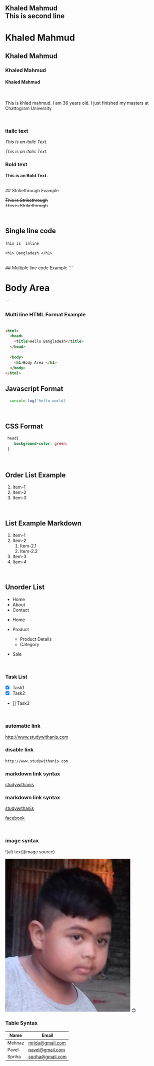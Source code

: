 <!-- markdown tutorial-->

Khaled Mahmud   
This is second line 
---

# Khaled Mahmud
## Khaled Mahmud
### Khaled Mahmud
#### Khaled Mahmud


</br>

<p>This is khled mahmud. I am 36 years old. I just finished my masters at Chattogram University </p>


</br>

### italic text

<i>This is an italic Text.</i>

_This is an italic Text._

### Bold text

__This is an Bold Text.__


</br>
## Strikethrough Example

<del>This is Strikethrough</del>  
~~This is Strikethrough~~

</br>

## Single line code

`This is  inline`  

`<h1> Bangladesh </h1>`


</br>
## Multiple line code Example
```
<html>
  <head>
    <title>Hello Bangladesh</title>
  </head>

  <body>
    <h1>Body Area </h1>
  </body>
</html>
```


### Multi line HTML Format Example

```html

<html>
  <head>
    <title>Hello Bangladesh</title>
  </head>

  <body>
    <h1>Body Area </h1>
  </body>
</html>
```


## Javascript Format

```javascript
  console.log('hello world)

```

<br/>


## CSS Format

```CSS
 head{
    background-color: green;
 }
 
 
```

## Order List Example

<ol>
    <li>Item-1 </li>
    <li>Item-2 </li>
    <li>Item-3 </li>
</ol>  

</br>

## List Example Markdown
1. Item-1
2. Item-2
   1. Item-2.1
   2. Item-2.2
3. Item-3
4. Item-4

<br/>

## Unorder List
<ul>
    <li>Home </li>
    <li>About </li>
    <li>Contact </li>
</ul>


- Home 
- Product 
  - Product Details
  - Category 

- Sale

<br/>

### Task List

- [x] Task1
- [x] Task2
- [] Task3


<br/>

### automatic link
http://www.studywithanis.com

### disable link
`http://www.studywithanis.com`

### markdown link syntax
[studywithanis](http://www.studywithanis.com)


### markdown link syntax
[studywithanis][websitelink]

[facebook][facebooklink]

</br>

### image syntax
![alt text](image source)
<!--![profile](./images/FB_Mehanaz.jpg) -->

<img src="./images/mash.jpg" width="400" title="profile image" />
😊

<br/>

### Table Syntax

| Name | Email |
| ------ | ------- |
| Mehnaz | mridu@gmail.com |
| Pavel | pavel@gmail.com |
| Spriha | spriha@gmail.com |






<!-- all link is here -->
[websitelink]: http://www.studywithanis.com
[facebooklink]: http://www.facebook.com/anis
